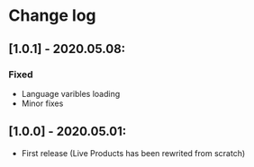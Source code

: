 # Change log

## [1.0.1] - 2020.05.08:
### Fixed
- Language varibles loading
- Minor fixes

## [1.0.0] - 2020.05.01:
- First release (Live Products has been rewrited from scratch)
